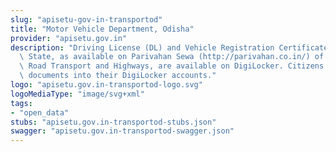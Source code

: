 ```yaml
---
slug: "apisetu-gov-in-transportod"
title: "Motor Vehicle Department, Odisha"
provider: "apisetu.gov.in"
description: "Driving License (DL) and Vehicle Registration Certificate (RC) of the\
  \ State, as available on Parivahan Sewa (http://parivahan.co.in/) of Ministry of\
  \ Road Transport and Highways, are available on DigiLocker. Citizens can pull these\
  \ documents into their DigiLocker accounts."
logo: "apisetu.gov.in-transportod-logo.svg"
logoMediaType: "image/svg+xml"
tags:
- "open_data"
stubs: "apisetu.gov.in-transportod-stubs.json"
swagger: "apisetu.gov.in-transportod-swagger.json"
---
```

